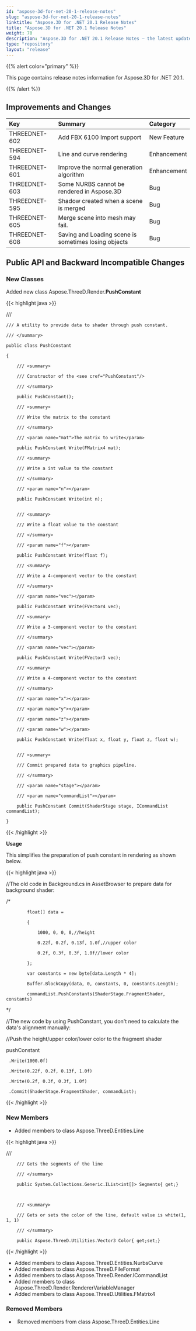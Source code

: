 ```yaml
---
id: "aspose-3d-for-net-20-1-release-notes"
slug: "aspose-3d-for-net-20-1-release-notes"
linktitle: "Aspose.3D for .NET 20.1 Release Notes"
title: "Aspose.3D for .NET 20.1 Release Notes"
weight: 70
description: "Aspose.3D for .NET 20.1 Release Notes – the latest updates and fixes."
type: "repository"
layout: "release"
---
```


{{% alert color="primary" %}} 

This page contains release notes information for Aspose.3D for .NET 20.1.

{{% /alert %}} 
## **Improvements and Changes**

|**Key**|**Summary**|**Category**|
| :- | :- | :- |
|THREEDNET-602|Add FBX 6100 Import support |New Feature|
|THREEDNET-594 |Line and curve rendering |Enhancement|
|THREEDNET-601 |Improve the normal generation algorithm|Enhancement|
|THREEDNET-603 |Some NURBS cannot be rendered in Aspose.3D|Bug|
|THREEDNET-595 |Shadow created when a scene is merged |Bug|
|THREEDNET-605|Merge scene into mesh may fail. |Bug|
|THREEDNET-608 |Saving and Loading scene is sometimes losing objects |Bug|
## **Public API and Backward Incompatible Changes**
### **New Classes**
Added new class Aspose.ThreeD.Render.**PushConstant**

{{< highlight java >}}

 /// <summary>

    /// A utility to provide data to shader through push constant.

    /// </summary>

    public class PushConstant

    {

        /// <summary>

        /// Constructor of the <see cref="PushConstant"/>

        /// </summary>

        public PushConstant();

        /// <summary>

        /// Write the matrix to the constant

        /// </summary>

        /// <param name="mat">The matrix to write</param>

        public PushConstant Write(FMatrix4 mat);

        /// <summary>

        /// Write a int value to the constant

        /// </summary>

        /// <param name="n"></param>

        public PushConstant Write(int n);


        /// <summary>

        /// Write a float value to the constant

        /// </summary>

        /// <param name="f"></param>

        public PushConstant Write(float f);

        /// <summary>

        /// Write a 4-component vector to the constant

        /// </summary>

        /// <param name="vec"></param>

        public PushConstant Write(FVector4 vec);

        /// <summary>

        /// Write a 3-component vector to the constant

        /// </summary>

        /// <param name="vec"></param>

        public PushConstant Write(FVector3 vec);

        /// <summary>

        /// Write a 4-component vector to the constant

        /// </summary>

        /// <param name="x"></param>

        /// <param name="y"></param>

        /// <param name="z"></param>

        /// <param name="w"></param>

        public PushConstant Write(float x, float y, float z, float w);


        /// <summary>

        /// Commit prepared data to graphics pipeline.

        /// </summary>

        /// <param name="stage"></param>

        /// <param name="commandList"></param>

        public PushConstant Commit(ShaderStage stage, ICommandList commandList);

    }

{{< /highlight >}}

**Usage**

This simplifies the preparation of push constant in rendering as shown below.

{{< highlight java >}}

 //The old code in Background.cs in AssetBrowser to prepare data for background shader:

  /*

            float[] data =

            {

                1000, 0, 0, 0,//height

                0.22f, 0.2f, 0.13f, 1.0f,//upper color

                0.2f, 0.3f, 0.3f, 1.0f//lower color

            };

            var constants = new byte[data.Length * 4];

            Buffer.BlockCopy(data, 0, constants, 0, constants.Length);

            commandList.PushConstants(ShaderStage.FragmentShader, constants)

  */

//The new code by using PushConstant, you don't need to calculate the data's alignment manually:





//Push the height/upper color/lower color to the fragment shader

pushConstant

     .Write(1000.0f)

     .Write(0.22f, 0.2f, 0.13f, 1.0f)

     .Write(0.2f, 0.3f, 0.3f, 1.0f)

     .Commit(ShaderStage.FragmentShader, commandList);

{{< /highlight >}}


### **New Members**
- Added members to class Aspose.ThreeD.Entities.Line 

{{< highlight java >}}

 /// <summary>

        /// Gets the segments of the line

        /// </summary>

        public System.Collections.Generic.IList<int[]> Segments{ get;}



        /// <summary>

        /// Gets or sets the color of the line, default value is white(1, 1, 1)

        /// </summary>

        public Aspose.ThreeD.Utilities.Vector3 Color{ get;set;}

{{< /highlight >}}

- Added members to class Aspose.ThreeD.Entities.NurbsCurve
- Added members to class Aspose.ThreeD.FileFormat
- Added members to class Aspose.ThreeD.Render.ICommandList
- Added members to class Aspose.ThreeD.Render.RendererVariableManager
- Added members to class Aspose.ThreeD.Utilities.FMatrix4
### **Removed Members**
- ` `Removed members from class Aspose.ThreeD.Entities.Line
